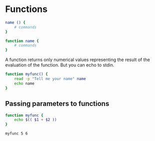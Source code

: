 # Functions

```bash
name () {
    # commands
}
```

```bash
function name {
    # commands
}
```

A function returns only numerical values representing the result of the evaluation of the function. But you can echo to stdin.


```bash
function myfunc() {
    read -p "Tell me your name" name
    echo name
}
```

## Passing parameters to functions

```bash
function myfunc {
    echo $(( $1 + $2 ))
}

myfunc 5 6
```
